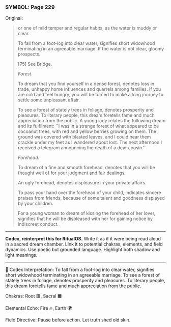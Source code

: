 ### SYMBOL: Page 229

Original:
> or one of mild temper and regular habits, as the water is
> muddy or clear.
> 
> 
> To fall from a foot-log into clear water, signifies short
> widowhood terminating in an agreeable marriage. If the water
> is not clear, gloomy prospects.
> 
> 
> 
> [75] See Bridge.
> 
> 
> _Forest_.
> 
> 
> To dream that you find yourself in a dense forest, denotes loss
> in trade, unhappy home influences and quarrels among families.
> If you are cold and feel hungry, you will be forced to make a long
> journey to settle some unpleasant affair.
> 
> 
> To see a forest of stately trees in foliage, denotes
> prosperity and pleasures. To literary people, this dream
> foretells fame and much appreciation from the public.
> A young lady relates the following dream and its fulfilment:
> ``I was in a strange forest of what appeared to be
> cocoanut trees, with red and yellow berries growing on them.
> The ground was covered with blasted leaves, and I could
> hear them crackle under my feet as I wandered about lost.
> The next afternoon I received a telegram announcing the death
> of a dear cousin.''
> 
> 
> _Forehead_.
> 
> 
> To dream of a fine and smooth forehead, denotes that you will be thought
> well of for your judgment and fair dealings.
> 
> 
> An ugly forehead, denotes displeasure in your private affairs.
> 
> 
> To pass your hand over the forehead of your child, indicates sincere
> praises from friends, because of some talent and goodness displayed
> by your children.
> 
> 
> For a young woman to dream of kissing the forehead of her lover,
> signifies that he will be displeased with her for gaining notice
> by indiscreet conduct.

---

**Codex, reinterpret this for RitualOS.**
Write it as if it were being read aloud in a sacred dream chamber.
Link it to potential chakras, elements, and field dynamics.
Use poetic but grounded language.
Highlight both shadow and light meanings.

---

🔁 Codex Interpretation:
To fall from a foot-log into clear water, signifies short widowhood terminating in an agreeable marriage. To see a forest of stately trees in foliage, denotes prosperity and pleasures. To literary people, this dream foretells fame and much appreciation from the public.

Chakras: Root 🟥, Sacral 🟧

Elemental Echo: Fire 🔥, Earth 🌍

Field Directive: Pause before action. Let truth shed old skin.
